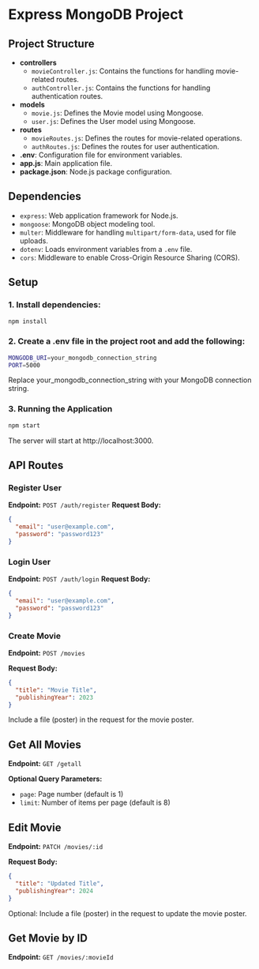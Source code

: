 # Express MongoDB Project

## Project Structure

- **controllers**
  - `movieController.js`: Contains the functions for handling movie-related routes.
  - `authController.js`: Contains the functions for handling authentication routes.
- **models**
  - `movie.js`: Defines the Movie model using Mongoose.
  - `user.js`: Defines the User model using Mongoose.
- **routes**
  - `movieRoutes.js`: Defines the routes for movie-related operations.
  - `authRoutes.js`: Defines the routes for user authentication.
- **.env**: Configuration file for environment variables.
- **app.js**: Main application file.
- **package.json**: Node.js package configuration.

## Dependencies

- `express`: Web application framework for Node.js.
- `mongoose`: MongoDB object modeling tool.
- `multer`: Middleware for handling `multipart/form-data`, used for file uploads.
- `dotenv`: Loads environment variables from a `.env` file.
- `cors`: Middleware to enable Cross-Origin Resource Sharing (CORS).

## Setup

### 1. Install dependencies:

```bash
npm install
```

### 2. Create a .env file in the project root and add the following:

```bash
MONGODB_URI=your_mongodb_connection_string
PORT=5000
```

Replace your_mongodb_connection_string with your MongoDB connection string.

### 3. Running the Application

```bash
npm start
```

The server will start at http://localhost:3000.

## API Routes

### Register User

**Endpoint:** `POST /auth/register`
**Request Body:**

```json
{
  "email": "user@example.com",
  "password": "password123"
}
```
### Login User

**Endpoint:** `POST /auth/login`
**Request Body:**

```json
{
  "email": "user@example.com",
  "password": "password123"
}
```

### Create Movie

**Endpoint:** `POST /movies`

**Request Body:**

```json
{
  "title": "Movie Title",
  "publishingYear": 2023
}
```

Include a file (poster) in the request for the movie poster.

## Get All Movies

**Endpoint:** `GET /getall`

**Optional Query Parameters:**

- `page`: Page number (default is 1)
- `limit`: Number of items per page (default is 8)

## Edit Movie

**Endpoint:** `PATCH /movies/:id`

**Request Body:**

```json
{
  "title": "Updated Title",
  "publishingYear": 2024
}
```

Optional: Include a file (poster) in the request to update the movie poster.

## Get Movie by ID

**Endpoint:** `GET /movies/:movieId`
